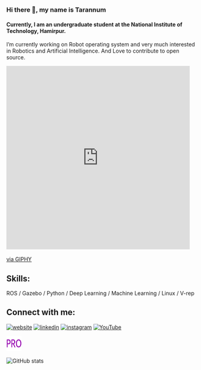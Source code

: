 ### Hi there 👋, my name is Tarannum
#### Currently, I am an undergraduate student at the National Institute of Technology, Hamirpur.
I’m currently working on Robot operating system and very much interested in Robotics and Artificial Intelligence. And Love to contribute to open source.


<iframe src="https://giphy.com/embed/PRVDslxfTmwXkLinrk" width="480" height="480" frameBorder="0" class="giphy-embed" allowFullScreen></iframe><p><a href="https://giphy.com/gifs/PRVDslxfTmwXkLinrk">via GIPHY</a></p>

## Skills: 
ROS / Gazebo / Python  /  Deep Learning / Machine Learning /  Linux /  V-rep


## Connect with me:

[<img src='https://cdn.jsdelivr.net/npm/simple-icons@3.0.1/icons/icloud.svg' alt='website' height='40'>](https://tarannum-perween.github.io/)  [<img src='https://cdn.jsdelivr.net/npm/simple-icons@3.0.1/icons/linkedin.svg' alt='linkedin' height='40'>](https://www.linkedin.com/in/tarannum03/)  [<img src='https://cdn.jsdelivr.net/npm/simple-icons@3.0.1/icons/instagram.svg' alt='instagram' height='40'>](https://www.instagram.com/tperween103/)  [<img src='https://cdn.jsdelivr.net/npm/simple-icons@3.0.1/icons/youtube.svg' alt='YouTube' height='40'>](https://www.youtube.com/channel/https://www.youtube.com/channel/UCpdDBBU4c_2ycT-BDL8OtoA)  

<a href='https://github.com/pricing'><img src='https://raw.githubusercontent.com/acervenky/animated-github-badges/master/assets/pro.gif' width='40' height='40'></a> 

![GitHub stats](https://github-readme-stats.vercel.app/api?username=tarannum-perween&show_icons=true&theme=dark)  






